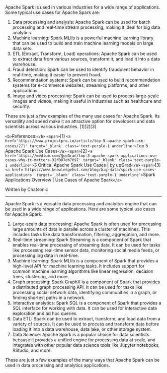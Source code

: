 Apache Spark is used in various industries for a wide range of applications. Some typical use cases for Apache Spark are:

1. Data processing and analysis: Apache Spark can be used for batch processing and real-time stream processing, making it ideal for big data analytics.
2. Machine learning: Spark MLlib is a powerful machine learning library that can be used to build and train machine learning models on large data sets.
3. ETL (Extract, Transform, Load) operations: Apache Spark can be used to extract data from various sources, transform it, and load it into a data warehouse.
4. Fraud detection: Spark can be used to identify fraudulent behavior in real-time, making it easier to prevent fraud.
5. Recommendation systems: Spark can be used to build recommendation systems for e-commerce websites, streaming platforms, and other applications.
6. Image and video processing: Spark can be used to process large-scale images and videos, making it useful in industries such as healthcare and security.

These are just a few examples of the many use cases for Apache Spark. Its versatility and speed make it an attractive option for developers and data scientists across various industries. [1][2][3]

`<b>`References:`</b>`
`<span>`[1] `<a href='https://www.projectpro.io/article/top-5-apache-spark-use-cases/271' target='_blank' class='text-purple-1 underline'>`Top 5 Apache Spark Use Cases`</a>`
`<span>`[2] `<a href='https://medium.com/@upGrad/top-3-apache-spark-applications-use-cases-why-it-matters-32d387eb7097' target='_blank' class='text-purple-1 underline'>`3 Critical Apache Spark Use Cases | by upGrad`</a>`
`<span>`[3] `<a href='https://www.knowledgehut.com/blog/big-data/spark-use-cases-applications' target='_blank' class='text-purple-1 underline'>`Spark Applications Overview | Use Cases of Apache Spark`</a>`

Written by Chatsonic

---



Apache Spark is a versatile data processing and analytics engine that can be used in a wide range of applications. Here are some typical use cases for Apache Spark:

1. Large-scale data processing: Apache Spark is often used for processing large amounts of data in parallel across a cluster of machines. This includes tasks like data transformation, filtering, aggregation, and more.
2. Real-time streaming: Spark Streaming is a component of Spark that enables real-time processing of streaming data. It can be used for tasks like processing real-time sensor data, monitoring social media feeds, or processing log data in real-time.
3. Machine learning: Spark MLlib is a component of Spark that provides a high-level API for machine learning tasks. It includes support for common machine learning algorithms like linear regression, decision trees, clustering, and more.
4. Graph processing: Spark GraphX is a component of Spark that provides a distributed graph processing API. It can be used for tasks like processing social network data, identifying communities in a graph, or finding shortest paths in a network.
5. Interactive analytics: Spark SQL is a component of Spark that provides a SQL interface for working with data. It can be used for interactive data exploration and ad hoc queries.
6. Data ETL: Spark can be used to extract, transform, and load data from a variety of sources. It can be used to process and transform data before loading it into a data warehouse, data lake, or other storage system.
7. Data Science: Apache Spark is a popular choice for data scientists because it provides a unified engine for processing data at scale, and integrates with other popular data science tools like Jupyter notebooks, RStudio, and more.

These are just a few examples of the many ways that Apache Spark can be used in data processing and analytics applications.
